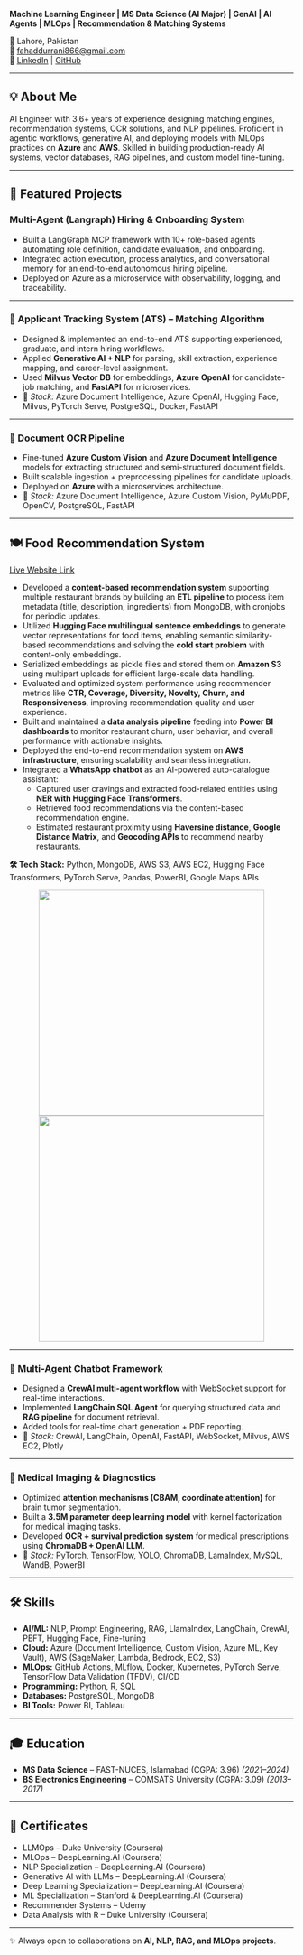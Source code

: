 **Machine Learning Engineer | MS Data Science (AI Major) | GenAI | AI Agents | MLOps | Recommendation & Matching Systems**

📍 Lahore, Pakistan  
📧 fahaddurrani866@gmail.com  
🔗 [LinkedIn](http://www.linkedin.com/in/fahaddurrani) | [GitHub](https://github.com/FahadDurrani866)

---

## 💡 About Me
AI Engineer with 3.6+ years of experience designing matching engines, recommendation systems, OCR solutions, and NLP pipelines. Proficient in agentic workflows, generative AI, and deploying models with MLOps practices on **Azure** and **AWS**. Skilled in building production-ready AI systems, vector databases, RAG pipelines, and custom model fine-tuning.

---

## 🚀 Featured Projects

###  Multi-Agent (Langraph) Hiring & Onboarding System 
- Built a LangGraph MCP framework with 10+ role-based agents automating role definition, candidate evaluation, and onboarding. 
- Integrated action execution, process analytics, and conversational memory for an end-to-end autonomous hiring pipeline.
- Deployed on Azure as a microservice with observability, logging, and traceability.

---

### 📝 Applicant Tracking System (ATS) – Matching Algorithm  
- Designed & implemented an end-to-end ATS supporting experienced, graduate, and intern hiring workflows.  
- Applied **Generative AI + NLP** for parsing, skill extraction, experience mapping, and career-level assignment.  
- Used **Milvus Vector DB** for embeddings, **Azure OpenAI** for candidate-job matching, and **FastAPI** for microservices.  
- 📌 *Stack:* Azure Document Intelligence, Azure OpenAI, Hugging Face, Milvus, PyTorch Serve, PostgreSQL, Docker, FastAPI  

---

### 📄 Document OCR Pipeline  
- Fine-tuned **Azure Custom Vision** and **Azure Document Intelligence** models for extracting structured and semi-structured document fields.  
- Built scalable ingestion + preprocessing pipelines for candidate uploads.  
- Deployed on **Azure** with a microservices architecture.  
- 📌 *Stack:* Azure Document Intelligence, Azure Custom Vision, PyMuPDF, OpenCV, PostgreSQL, FastAPI  

---

## 🍽️ Food Recommendation System  
[Live Website Link](https://www.resthero.io/)  
- Developed a **content-based recommendation system** supporting multiple restaurant brands by building an **ETL pipeline** to process item metadata (title, description, ingredients) from MongoDB, with cronjobs for periodic updates.  
- Utilized **Hugging Face multilingual sentence embeddings** to generate vector representations for food items, enabling semantic similarity-based recommendations and solving the **cold start problem** with content-only embeddings.  
- Serialized embeddings as pickle files and stored them on **Amazon S3** using multipart uploads for efficient large-scale data handling.  
- Evaluated and optimized system performance using recommender metrics like **CTR, Coverage, Diversity, Novelty, Churn, and Responsiveness**, improving recommendation quality and user experience.  
- Built and maintained a **data analysis pipeline** feeding into **Power BI dashboards** to monitor restaurant churn, user behavior, and overall performance with actionable insights.  
- Deployed the end-to-end recommendation system on **AWS infrastructure**, ensuring scalability and seamless integration.  
- Integrated a **WhatsApp chatbot** as an AI-powered auto-catalogue assistant:  
  - Captured user cravings and extracted food-related entities using **NER with Hugging Face Transformers**.  
  - Retrieved food recommendations via the content-based recommendation engine.  
  - Estimated restaurant proximity using **Haversine distance**, **Google Distance Matrix**, and **Geocoding APIs** to recommend nearby restaurants.  

**🛠 Tech Stack:** Python, MongoDB, AWS S3, AWS EC2, Hugging Face Transformers, PyTorch Serve, Pandas, PowerBI, Google Maps APIs
<p align="center">
  <img src="https://drive.google.com/uc?export=view&id=12pHrsdx9YhJk9XKXfgpDsMB5SzS6qPl5" width="400" />
  <img src="https://drive.google.com/uc?export=view&id=1BHOAWJJ9DcuoAzkPz-5BiYuPt4jz3ThH" width="400" />
</p>

---

### 🤖 Multi-Agent Chatbot Framework  
- Designed a **CrewAI multi-agent workflow** with WebSocket support for real-time interactions.  
- Implemented **LangChain SQL Agent** for querying structured data and **RAG pipeline** for document retrieval.  
- Added tools for real-time chart generation + PDF reporting.  
- 📌 *Stack:* CrewAI, LangChain, OpenAI, FastAPI, WebSocket, Milvus, AWS EC2, Plotly  

---

### 🧠 Medical Imaging & Diagnostics  
- Optimized **attention mechanisms (CBAM, coordinate attention)** for brain tumor segmentation.  
- Built a **3.5M parameter deep learning model** with kernel factorization for medical imaging tasks.  
- Developed **OCR + survival prediction system** for medical prescriptions using **ChromaDB + OpenAI LLM**.  
- 📌 *Stack:* PyTorch, TensorFlow, YOLO, ChromaDB, LamaIndex, MySQL, WandB, PowerBI  

---
## 🛠️ Skills

- **AI/ML:** NLP, Prompt Engineering, RAG, LlamaIndex, LangChain, CrewAI, PEFT, Hugging Face, Fine-tuning  
- **Cloud:** Azure (Document Intelligence, Custom Vision, Azure ML, Key Vault), AWS (SageMaker, Lambda, Bedrock, EC2, S3)  
- **MLOps:** GitHub Actions, MLflow, Docker, Kubernetes, PyTorch Serve, TensorFlow Data Validation (TFDV), CI/CD  
- **Programming:** Python, R, SQL  
- **Databases:** PostgreSQL, MongoDB  
- **BI Tools:** Power BI, Tableau  

---

## 🎓 Education  
- **MS Data Science** – FAST-NUCES, Islamabad (CGPA: 3.96) *(2021–2024)*  
- **BS Electronics Engineering** – COMSATS University (CGPA: 3.09) *(2013–2017)*  

---

## 📜 Certificates  
- LLMOps – Duke University (Coursera)  
- MLOps – DeepLearning.AI (Coursera)  
- NLP Specialization – DeepLearning.AI (Coursera)  
- Generative AI with LLMs – DeepLearning.AI (Coursera)  
- Deep Learning Specialization – DeepLearning.AI (Coursera)  
- ML Specialization – Stanford & DeepLearning.AI (Coursera)  
- Recommender Systems – Udemy  
- Data Analysis with R – Duke University (Coursera)  

---
✨ Always open to collaborations on **AI, NLP, RAG, and MLOps projects**.
